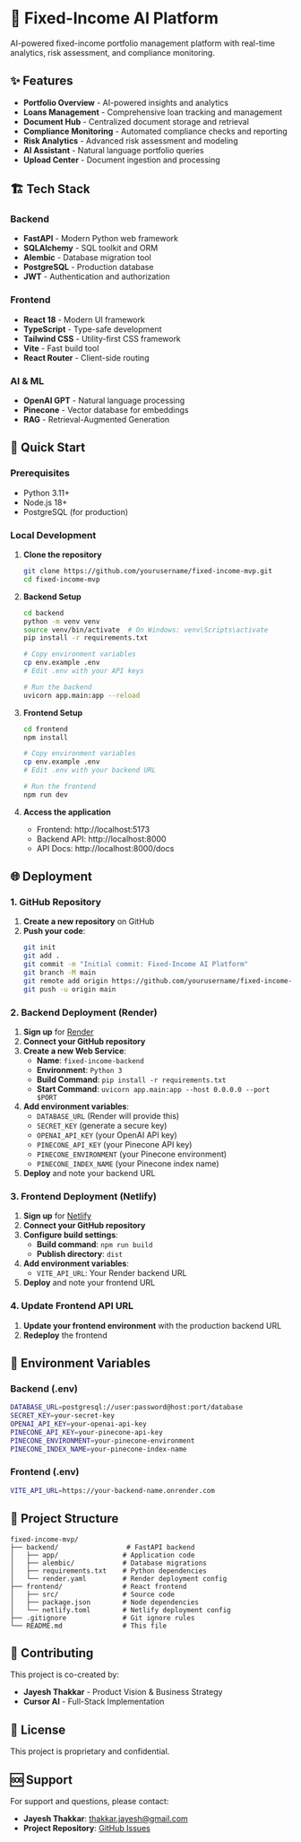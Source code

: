 # 🚀 Fixed-Income AI Platform

AI-powered fixed-income portfolio management platform with real-time analytics, risk assessment, and compliance monitoring.

## ✨ Features

- **Portfolio Overview** - AI-powered insights and analytics
- **Loans Management** - Comprehensive loan tracking and management
- **Document Hub** - Centralized document storage and retrieval
- **Compliance Monitoring** - Automated compliance checks and reporting
- **Risk Analytics** - Advanced risk assessment and modeling
- **AI Assistant** - Natural language portfolio queries
- **Upload Center** - Document ingestion and processing

## 🏗️ Tech Stack

### Backend
- **FastAPI** - Modern Python web framework
- **SQLAlchemy** - SQL toolkit and ORM
- **Alembic** - Database migration tool
- **PostgreSQL** - Production database
- **JWT** - Authentication and authorization

### Frontend
- **React 18** - Modern UI framework
- **TypeScript** - Type-safe development
- **Tailwind CSS** - Utility-first CSS framework
- **Vite** - Fast build tool
- **React Router** - Client-side routing

### AI & ML
- **OpenAI GPT** - Natural language processing
- **Pinecone** - Vector database for embeddings
- **RAG** - Retrieval-Augmented Generation

## 🚀 Quick Start

### Prerequisites
- Python 3.11+
- Node.js 18+
- PostgreSQL (for production)

### Local Development

1. **Clone the repository**
   ```bash
   git clone https://github.com/yourusername/fixed-income-mvp.git
   cd fixed-income-mvp
   ```

2. **Backend Setup**
   ```bash
   cd backend
   python -m venv venv
   source venv/bin/activate  # On Windows: venv\Scripts\activate
   pip install -r requirements.txt
   
   # Copy environment variables
   cp env.example .env
   # Edit .env with your API keys
   
   # Run the backend
   uvicorn app.main:app --reload
   ```

3. **Frontend Setup**
   ```bash
   cd frontend
   npm install
   
   # Copy environment variables
   cp env.example .env
   # Edit .env with your backend URL
   
   # Run the frontend
   npm run dev
   ```

4. **Access the application**
   - Frontend: http://localhost:5173
   - Backend API: http://localhost:8000
   - API Docs: http://localhost:8000/docs

## 🌐 Deployment

### 1. GitHub Repository

1. **Create a new repository** on GitHub
2. **Push your code**:
   ```bash
   git init
   git add .
   git commit -m "Initial commit: Fixed-Income AI Platform"
   git branch -M main
   git remote add origin https://github.com/yourusername/fixed-income-mvp.git
   git push -u origin main
   ```

### 2. Backend Deployment (Render)

1. **Sign up** for [Render](https://render.com)
2. **Connect your GitHub repository**
3. **Create a new Web Service**:
   - **Name**: `fixed-income-backend`
   - **Environment**: `Python 3`
   - **Build Command**: `pip install -r requirements.txt`
   - **Start Command**: `uvicorn app.main:app --host 0.0.0.0 --port $PORT`
4. **Add environment variables**:
   - `DATABASE_URL` (Render will provide this)
   - `SECRET_KEY` (generate a secure key)
   - `OPENAI_API_KEY` (your OpenAI API key)
   - `PINECONE_API_KEY` (your Pinecone API key)
   - `PINECONE_ENVIRONMENT` (your Pinecone environment)
   - `PINECONE_INDEX_NAME` (your Pinecone index name)
5. **Deploy** and note your backend URL

### 3. Frontend Deployment (Netlify)

1. **Sign up** for [Netlify](https://netlify.com)
2. **Connect your GitHub repository**
3. **Configure build settings**:
   - **Build command**: `npm run build`
   - **Publish directory**: `dist`
4. **Add environment variables**:
   - `VITE_API_URL`: Your Render backend URL
5. **Deploy** and note your frontend URL

### 4. Update Frontend API URL

1. **Update your frontend environment** with the production backend URL
2. **Redeploy** the frontend

## 🔧 Environment Variables

### Backend (.env)
```bash
DATABASE_URL=postgresql://user:password@host:port/database
SECRET_KEY=your-secret-key
OPENAI_API_KEY=your-openai-api-key
PINECONE_API_KEY=your-pinecone-api-key
PINECONE_ENVIRONMENT=your-pinecone-environment
PINECONE_INDEX_NAME=your-pinecone-index-name
```

### Frontend (.env)
```bash
VITE_API_URL=https://your-backend-name.onrender.com
```

## 📁 Project Structure

```
fixed-income-mvp/
├── backend/                 # FastAPI backend
│   ├── app/                # Application code
│   ├── alembic/            # Database migrations
│   ├── requirements.txt    # Python dependencies
│   └── render.yaml         # Render deployment config
├── frontend/               # React frontend
│   ├── src/                # Source code
│   ├── package.json        # Node dependencies
│   └── netlify.toml        # Netlify deployment config
├── .gitignore              # Git ignore rules
└── README.md               # This file
```

## 🤝 Contributing

This project is co-created by:
- **Jayesh Thakkar** - Product Vision & Business Strategy
- **Cursor AI** - Full-Stack Implementation

## 📄 License

This project is proprietary and confidential.

## 🆘 Support

For support and questions, please contact:
- **Jayesh Thakkar**: thakkar.jayesh@gmail.com
- **Project Repository**: [GitHub Issues](https://github.com/yourusername/fixed-income-mvp/issues)
